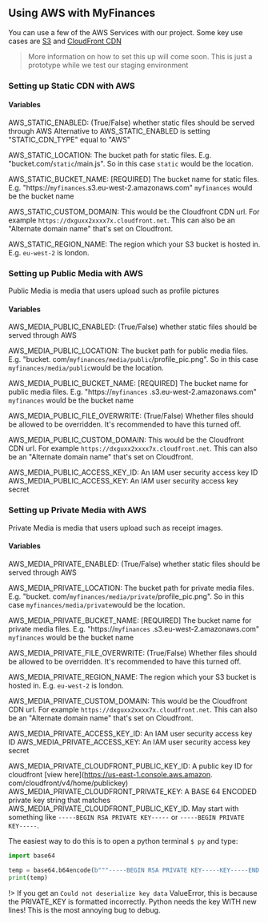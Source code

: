 ## Using AWS with MyFinances

You can use a few of the AWS Services with our project. Some key use cases are [S3]() and [CloudFront CDN]()


> More information on how to set this up will come soon. This is just a prototype while we test our staging environment

### Setting up Static CDN with AWS

#### Variables

AWS_STATIC_ENABLED: (True/False) whether static files should be served through AWS
Alternative to AWS_STATIC_ENABLED is setting "STATIC_CDN_TYPE" equal to "AWS"

AWS_STATIC_LOCATION: The bucket path for static files. E.g. "bucket.com/`static`/main.js". So in this case `static` would be the
location.

AWS_STATIC_BUCKET_NAME: [REQUIRED] The bucket name for static files. E.g. "https://`myfinances`.s3.eu-west-2.amazonaws.com"
`myfinances`
would be the bucket name

AWS_STATIC_CUSTOM_DOMAIN: This would be the Cloudfront CDN url. For example `https://dxguxx2xxxx7x.cloudfront.net`. This can
also be an "Alternate domain name" that's set on Cloudfront.

AWS_STATIC_REGION_NAME: The region which your S3 bucket is hosted in. E.g. `eu-west-2` is london.

### Setting up Public Media with AWS

Public Media is media that users upload such as profile pictures

#### Variables

AWS_MEDIA_PUBLIC_ENABLED: (True/False) whether static files should be served through AWS

AWS_MEDIA_PUBLIC_LOCATION: The bucket path for public media files. E.g. "bucket.
com/`myfinances/media/public`/profile_pic.png".
So in this case `myfinances/media/public`would be the location.

AWS_MEDIA_PUBLIC_BUCKET_NAME: [REQUIRED] The bucket name for public media files. E.g. "https://`myfinances`
.s3.eu-west-2.amazonaws.com"
`myfinances` would be the bucket name

AWS_MEDIA_PUBLIC_FILE_OVERWRITE: (True/False) Whether files should be allowed to be overridden. It's recommended to have this
turned off.

AWS_MEDIA_PUBLIC_CUSTOM_DOMAIN: This would be the Cloudfront CDN url. For example `https://dxguxx2xxxx7x.cloudfront.net`. This can
also be an "Alternate domain name" that's set on Cloudfront.

AWS_MEDIA_PUBLIC_ACCESS_KEY_ID: An IAM user security access key ID
AWS_MEDIA_PUBLIC_ACCESS_KEY: An IAM user security access key secret

### Setting up Private Media with AWS

Private Media is media that users upload such as receipt images.

#### Variables

AWS_MEDIA_PRIVATE_ENABLED: (True/False) whether static files should be served through AWS

AWS_MEDIA_PRIVATE_LOCATION: The bucket path for private media files. E.g. "bucket.
com/`myfinances/media/private`/profile_pic.png".
So in this case `myfinances/media/private`would be the location.

AWS_MEDIA_PRIVATE_BUCKET_NAME: [REQUIRED] The bucket name for private media files. E.g. "https://`myfinances`
.s3.eu-west-2.amazonaws.com"
`myfinances` would be the bucket name

AWS_MEDIA_PRIVATE_FILE_OVERWRITE: (True/False) Whether files should be allowed to be overridden. It's recommended to have this
turned off.

AWS_MEDIA_PRIVATE_REGION_NAME: The region which your S3 bucket is hosted in. E.g. `eu-west-2` is london.

AWS_MEDIA_PRIVATE_CUSTOM_DOMAIN: This would be the Cloudfront CDN url. For example `https://dxguxx2xxxx7x.cloudfront.net`. This
can
also be an "Alternate domain name" that's set on Cloudfront.

AWS_MEDIA_PRIVATE_ACCESS_KEY_ID: An IAM user security access key ID
AWS_MEDIA_PRIVATE_ACCESS_KEY: An IAM user security access key secret

AWS_MEDIA_PRIVATE_CLOUDFRONT_PUBLIC_KEY_ID: A public key ID for cloudfront [view here](https://us-east-1.console.aws.amazon.
com/cloudfront/v4/home/publickey)
AWS_MEDIA_PRIVATE_CLOUDFRONT_PRIVATE_KEY: A BASE 64 ENCODED private key string that matches
AWS_MEDIA_PRIVATE_CLOUDFRONT_PUBLIC_KEY_ID. May
start with something like `-----BEGIN RSA PRIVATE KEY-----` or `-----BEGIN PRIVATE KEY-----`.

The easiest way to do this is to open a python terminal `$ py` and type:

```python
import base64

temp = base64.b64encode(b"""-----BEGIN RSA PRIVATE KEY-----KEY-----END RSA PRIVATE KEY-----""")
print(temp)
```

!> If you get an `Could not deserialize key data` ValueError, this is because the PRIVATE_KEY is formatted incorrectly. Python
needs the key WITH new lines! This is the most annoying bug to debug.